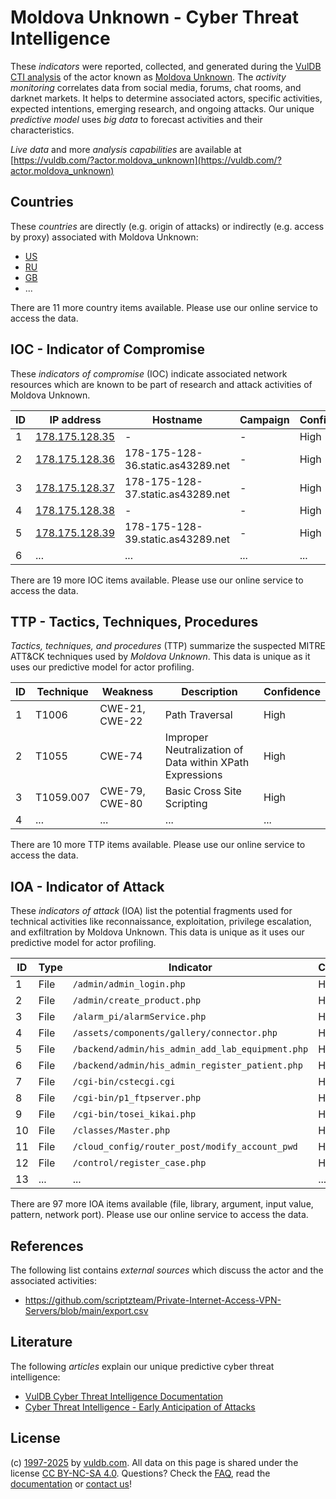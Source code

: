 # Moldova Unknown - Cyber Threat Intelligence

These _indicators_ were reported, collected, and generated during the [VulDB CTI analysis](https://vuldb.com/?kb.cti) of the actor known as [Moldova Unknown](https://vuldb.com/?actor.moldova_unknown). The _activity monitoring_ correlates data from social media, forums, chat rooms, and darknet markets. It helps to determine associated actors, specific activities, expected intentions, emerging research, and ongoing attacks. Our unique _predictive model_ uses _big data_ to forecast activities and their characteristics.

_Live data_ and more _analysis capabilities_ are available at [https://vuldb.com/?actor.moldova_unknown](https://vuldb.com/?actor.moldova_unknown)

## Countries

These _countries_ are directly (e.g. origin of attacks) or indirectly (e.g. access by proxy) associated with Moldova Unknown:

* [US](https://vuldb.com/?country.us)
* [RU](https://vuldb.com/?country.ru)
* [GB](https://vuldb.com/?country.gb)
* ...

There are 11 more country items available. Please use our online service to access the data.

## IOC - Indicator of Compromise

These _indicators of compromise_ (IOC) indicate associated network resources which are known to be part of research and attack activities of Moldova Unknown.

ID | IP address | Hostname | Campaign | Confidence
-- | ---------- | -------- | -------- | ----------
1 | [178.175.128.35](https://vuldb.com/?ip.178.175.128.35) | - | - | High
2 | [178.175.128.36](https://vuldb.com/?ip.178.175.128.36) | 178-175-128-36.static.as43289.net | - | High
3 | [178.175.128.37](https://vuldb.com/?ip.178.175.128.37) | 178-175-128-37.static.as43289.net | - | High
4 | [178.175.128.38](https://vuldb.com/?ip.178.175.128.38) | - | - | High
5 | [178.175.128.39](https://vuldb.com/?ip.178.175.128.39) | 178-175-128-39.static.as43289.net | - | High
6 | ... | ... | ... | ...

There are 19 more IOC items available. Please use our online service to access the data.

## TTP - Tactics, Techniques, Procedures

_Tactics, techniques, and procedures_ (TTP) summarize the suspected MITRE ATT&CK techniques used by _Moldova Unknown_. This data is unique as it uses our predictive model for actor profiling.

ID | Technique | Weakness | Description | Confidence
-- | --------- | -------- | ----------- | ----------
1 | T1006 | CWE-21, CWE-22 | Path Traversal | High
2 | T1055 | CWE-74 | Improper Neutralization of Data within XPath Expressions | High
3 | T1059.007 | CWE-79, CWE-80 | Basic Cross Site Scripting | High
4 | ... | ... | ... | ...

There are 10 more TTP items available. Please use our online service to access the data.

## IOA - Indicator of Attack

These _indicators of attack_ (IOA) list the potential fragments used for technical activities like reconnaissance, exploitation, privilege escalation, and exfiltration by Moldova Unknown. This data is unique as it uses our predictive model for actor profiling.

ID | Type | Indicator | Confidence
-- | ---- | --------- | ----------
1 | File | `/admin/admin_login.php` | High
2 | File | `/admin/create_product.php` | High
3 | File | `/alarm_pi/alarmService.php` | High
4 | File | `/assets/components/gallery/connector.php` | High
5 | File | `/backend/admin/his_admin_add_lab_equipment.php` | High
6 | File | `/backend/admin/his_admin_register_patient.php` | High
7 | File | `/cgi-bin/cstecgi.cgi` | High
8 | File | `/cgi-bin/p1_ftpserver.php` | High
9 | File | `/cgi-bin/tosei_kikai.php` | High
10 | File | `/classes/Master.php` | High
11 | File | `/cloud_config/router_post/modify_account_pwd` | High
12 | File | `/control/register_case.php` | High
13 | ... | ... | ...

There are 97 more IOA items available (file, library, argument, input value, pattern, network port). Please use our online service to access the data.

## References

The following list contains _external sources_ which discuss the actor and the associated activities:

* https://github.com/scriptzteam/Private-Internet-Access-VPN-Servers/blob/main/export.csv

## Literature

The following _articles_ explain our unique predictive cyber threat intelligence:

* [VulDB Cyber Threat Intelligence Documentation](https://vuldb.com/?kb.cti)
* [Cyber Threat Intelligence - Early Anticipation of Attacks](https://www.scip.ch/en/?labs.20201022)

## License

(c) [1997-2025](https://vuldb.com/?kb.changelog) by [vuldb.com](https://vuldb.com/?kb.about). All data on this page is shared under the license [CC BY-NC-SA 4.0](https://creativecommons.org/licenses/by-nc-sa/4.0/). Questions? Check the [FAQ](https://vuldb.com/?kb.faq), read the [documentation](https://vuldb.com/?kb) or [contact us](https://vuldb.com/?contact)!
